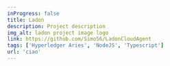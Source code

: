 ```yaml
---
inProgress: false
title: Ladon
description: Project description
img_alt: ladon project image logo
link: https://github.com/Simo56/LadonCloudAgent
tags: ['Hyperledger Aries', 'NodeJS', 'Typescript']
url: 'ciao'
---
```

